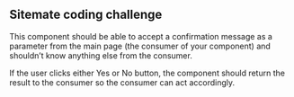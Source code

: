 ## Sitemate coding challenge

This component should be able to accept a confirmation message as a parameter from the main page (the consumer of your component) and shouldn’t know anything else from the consumer.

If the user clicks either Yes or No button, the component should return the result to the consumer so the consumer can act accordingly.
